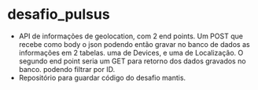 # desafio_pulsus
- API de informações de geolocation, com 2 end points. Um POST que recebe como body o json podendo então gravar no banco de dados as informações em 2 tabelas. uma de Devices, e uma de Localização. O segundo end point seria um GET para retorno dos dados gravados no banco. podendo filtrar por ID.
- Repositório para guardar código do desafio mantis.
